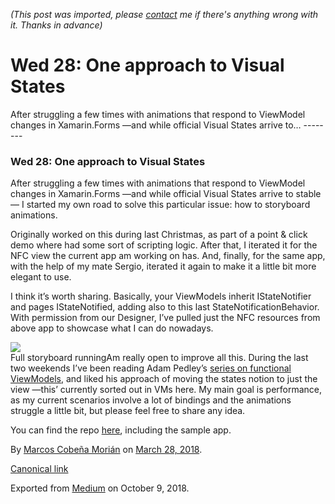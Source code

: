 *(This post was imported, please [contact](#/contact) me if there's anything wrong with it. Thanks in advance)*

  # Wed 28: One approach to Visual States

   After struggling a few times with animations that respond to ViewModel changes in Xamarin.Forms —and while official Visual States arrive to…   --------
  
### Wed 28: One approach to Visual States

After struggling a few times with animations that respond to ViewModel changes in Xamarin.Forms —and while official Visual States arrive to stable— I started my own road to solve this particular issue: how to storyboard animations.

Originally worked on this during last Christmas, as part of a point & click demo where had some sort of scripting logic. After that, I iterated it for the NFC view the current app am working on has. And, finally, for the same app, with the help of my mate Sergio, iterated it again to make it a little bit more elegant to use.

I think it’s worth sharing. Basically, your ViewModels inherit IStateNotifier and pages IStateNotified, adding also to this last StateNotificationBehavior. With permission from our Designer, I’ve pulled just the NFC resources from above app to showcase what I can do nowadays.

![](https://cdn-images-1.medium.com/max/800/1*9o5SWTFk_2kBtKPKcGVAhQ.gif)  
Full storyboard runningAm really open to improve all this. During the last two weekends I’ve been reading Adam Pedley’s [series on functional ViewModels](https://xamarinhelp.com/more-functional-viewmodels-in-xamarin-forms-with-c/), and liked his approach of moving the states notion to just the view —this’ currently sorted out in VMs here. My main goal is performance, as my current scenarios involve a lot of bindings and the animations struggle a little bit, but please feel free to share any idea.

You can find the repo [here](https://github.com/MarcosCobena/XamarinFormsVisualStates), including the sample app.

  
  
  By [Marcos Cobeña Morián](https://medium.com/@MarcosCobena) on [March 28, 2018](https://medium.com/p/730813111718).

[Canonical link](https://medium.com/@MarcosCobena/wed-28-one-approach-to-visual-states-730813111718)

Exported from [Medium](https://medium.com) on October 9, 2018.

